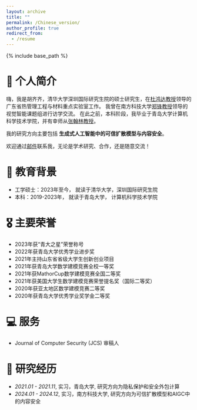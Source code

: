 ```yaml
---
layout: archive
title: ""
permalink: /Chinese_version/
author_profile: true
redirect_from:
  - /resume
---
```




{% include base_path %}


# 🏫 个人简介
嗨，我是胡齐齐，清华大学深圳国际研究生院的硕士研究生，在[杜鸿达教授](https://www.sigs.tsinghua.edu.cn/dhd/list.htm)领导的广东省热管理工程与材料重点实验室工作。
我曾在南方科技大学[郑锋教授](https://faculty.sustech.edu.cn/?tagid=fengzheng&iscss=1&snapid=1&orderby=date&go=2)领导的视觉智能课题组进行访学交流。
在此之前，本科阶段，我毕业于青岛大学计算机科学技术学院，并有幸师从[张翰林教授](https://cst.qdu.edu.cn/info/1072/7423.htm)。

我的研究方向主要包括 **生成式人工智能中的可信扩散模型与内容安全**。

欢迎通过[邮件](mailto:chelseyhu111@gmail.com)联系我，无论是学术研究、合作，还是随意交流！


# 📖 教育背景
- 工学硕士：2023年至今， 就读于清华大学，深圳国际研究生院
- 本科：2019-2023年， 就读于青岛大学， 计算机科学技术学院


# 🎖 主要荣誉
 - 2023年获“青大之星”荣誉称号
 - 2022年获青岛大学优秀学业进步奖
 - 2021年主持山东省省级大学生创新创业项目
 - 2021年获青岛大学数学建模竞赛全校一等奖
 - 2021年获MathorCup数学建模竞赛全国二等奖
 - 2021年获美国大学生数学建模竞赛荣誉提名奖（国际二等奖）
 - 2020年获亚太地区数学建模竞赛二等奖
 - 2020年获青岛大学优秀学业奖学金二等奖
  


# 💻 服务
- Journal of Computer Security (JCS) 审稿人

# 📝 研究经历
- *2021.01 - 2021.11*, 实习，青岛大学, 研究方向为隐私保护和安全外包计算
- *2024.01 - 2024.12*, 实习，南方科技大学, 研究方向为可信扩散模型和AIGC中的内容安全

